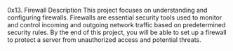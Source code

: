 0x13. Firewall
Description
This project focuses on understanding and configuring firewalls. Firewalls are essential security tools used to monitor and control incoming and outgoing network traffic based on predetermined security rules. By the end of this project, you will be able to set up a firewall to protect a server from unauthorized access and potential threats.
